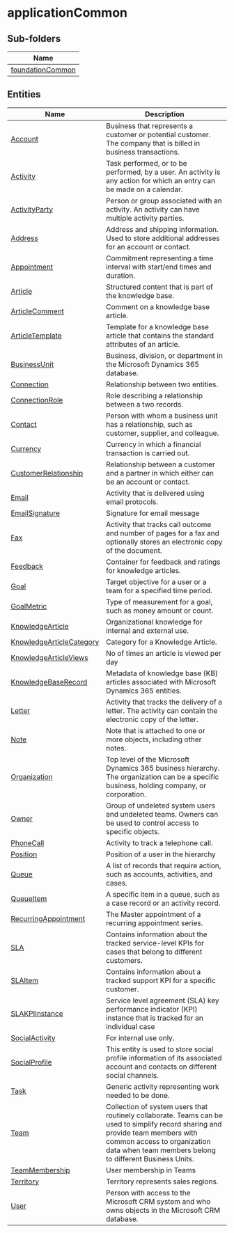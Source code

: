 
# applicationCommon


## Sub-folders

|Name|
|---|
|[foundationCommon](foundationCommon/README.md)|




## Entities

|Name|Description|
|---|---|
|[Account](Account.cdm.json)|Business that represents a customer or potential customer. The company that is billed in business transactions.  |
|[Activity](Activity.cdm.json)|Task performed, or to be performed, by a user. An activity is any action for which an entry can be made on a calendar.  |
|[ActivityParty](ActivityParty.cdm.json)|Person or group associated with an activity. An activity can have multiple activity parties.  |
|[Address](Address.cdm.json)|Address and shipping information. Used to store additional addresses for an account or contact.  |
|[Appointment](Appointment.cdm.json)|Commitment representing a time interval with start/end times and duration.  |
|[Article](Article.cdm.json)|Structured content that is part of the knowledge base.  |
|[ArticleComment](ArticleComment.cdm.json)|Comment on a knowledge base article.  |
|[ArticleTemplate](ArticleTemplate.cdm.json)|Template for a knowledge base article that contains the standard attributes of an article.  |
|[BusinessUnit](BusinessUnit.cdm.json)|Business, division, or department in the Microsoft Dynamics 365 database.  |
|[Connection](Connection.cdm.json)|Relationship between two entities.  |
|[ConnectionRole](ConnectionRole.cdm.json)|Role describing a relationship between a two records.  |
|[Contact](Contact.cdm.json)|Person with whom a business unit has a relationship, such as customer, supplier, and colleague.  |
|[Currency](Currency.cdm.json)|Currency in which a financial transaction is carried out.  |
|[CustomerRelationship](CustomerRelationship.cdm.json)|Relationship between a customer and a partner in which either can be an account or contact.  |
|[Email](Email.cdm.json)|Activity that is delivered using email protocols.  |
|[EmailSignature](EmailSignature.cdm.json)|Signature for email message  |
|[Fax](Fax.cdm.json)|Activity that tracks call outcome and number of pages for a fax and optionally stores an electronic copy of the document.  |
|[Feedback](Feedback.cdm.json)|Container for feedback and ratings for knowledge articles.  |
|[Goal](Goal.cdm.json)|Target objective for a user or a team for a specified time period.  |
|[GoalMetric](GoalMetric.cdm.json)|Type of measurement for a goal, such as money amount or count.  |
|[KnowledgeArticle](KnowledgeArticle.cdm.json)|Organizational knowledge for internal and external use.  |
|[KnowledgeArticleCategory](KnowledgeArticleCategory.cdm.json)|Category for a Knowledge Article.  |
|[KnowledgeArticleViews](KnowledgeArticleViews.cdm.json)|No of times an article is viewed per day  |
|[KnowledgeBaseRecord](KnowledgeBaseRecord.cdm.json)|Metadata of knowledge base (KB) articles associated with Microsoft Dynamics 365 entities.  |
|[Letter](Letter.cdm.json)|Activity that tracks the delivery of a letter. The activity can contain the electronic copy of the letter.  |
|[Note](Note.cdm.json)|Note that is attached to one or more objects, including other notes.  |
|[Organization](Organization.cdm.json)|Top level of the Microsoft Dynamics 365 business hierarchy. The organization can be a specific business, holding company, or corporation.  |
|[Owner](Owner.cdm.json)|Group of undeleted system users and undeleted teams. Owners can be used to control access to specific objects.  |
|[PhoneCall](PhoneCall.cdm.json)|Activity to track a telephone call.  |
|[Position](Position.cdm.json)|Position of a user in the hierarchy  |
|[Queue](Queue.cdm.json)|A list of records that require action, such as accounts, activities, and cases.  |
|[QueueItem](QueueItem.cdm.json)|A specific item in a queue, such as a case record or an activity record.  |
|[RecurringAppointment](RecurringAppointment.cdm.json)|The Master appointment of a recurring appointment series.  |
|[SLA](SLA.cdm.json)|Contains information about the tracked service-level KPIs for cases that belong to different customers.  |
|[SLAItem](SLAItem.cdm.json)|Contains information about a tracked support KPI for a specific customer.  |
|[SLAKPIInstance](SLAKPIInstance.cdm.json)|Service level agreement (SLA) key performance indicator (KPI) instance that is tracked for an individual case  |
|[SocialActivity](SocialActivity.cdm.json)|For internal use only.  |
|[SocialProfile](SocialProfile.cdm.json)|This entity is used to store social profile information of its associated account and contacts on different social channels.  |
|[Task](Task.cdm.json)|Generic activity representing work needed to be done.  |
|[Team](Team.cdm.json)|Collection of system users that routinely collaborate. Teams can be used to simplify record sharing and provide team members with common access to organization data when team members belong to different Business Units.  |
|[TeamMembership](TeamMembership.cdm.json)|User membership in Teams  |
|[Territory](Territory.cdm.json)|Territory represents sales regions.  |
|[User](User.cdm.json)|Person with access to the Microsoft CRM system and who owns objects in the Microsoft CRM database.  |
